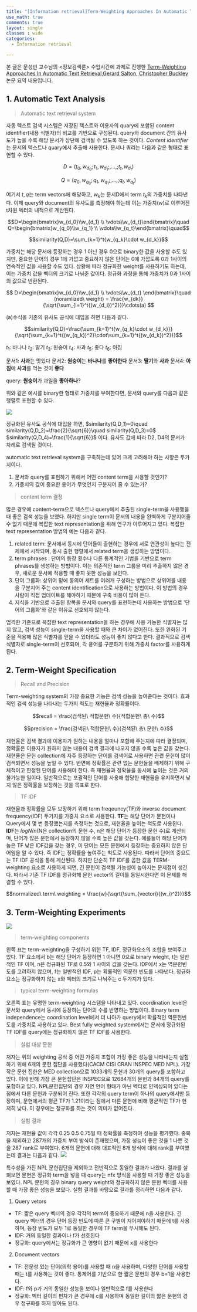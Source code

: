 ```yaml
---
title: "[Information retrieval]Term-Weighting Approaches In Automatic Text Retrieval 논문 요약"
use_math: true
comments: true
layout: single
classes : wide
categories:
  - Information retrieval

---
```


본 글은 문성빈 교수님의 <정보검색론> 수업시간에 과제로 진행한 [Term-Weighting Approaches In Automatic Text Retrieval,Gerard Salton, Christopher Buckley](https://www.sciencedirect.com/science/article/abs/pii/0306457388900210) 논문 요약 내용입니다.

## 1. Automatic Text Analysis
>Automatic text retrieval system

자동 텍스트 검색 시스템은 저장된 텍스트와 이용자의 quary에 포함된 content identifier(내용 식별자)의 비교를 기반으로 구성된다. query와 document 간의 유사도가 높을 수록 해당 문서가 상단에 검색될 수 있도록 하는 것이다. *Content identifier*는 문서의 텍스트나 quary에서 추출해 사용한다. 문서나 쿼리는 다음과 같은 형태로 표현할 수 있다.


$$D=(t_0,w_{d_0};t_1,w_{d_1};,...,;t_t,w_{d_t})$$ 

$$Q=(q_0,w_{q_0};q_1,w_{q_1};,...,;q_t,w_{q_t})$$ 

여기서 $t,q$는 term vectors에 해당하고, $w_k$는 문서D에서 term $t_k$의 가중치를 나타낸다. 이제 query와 document의 유사도를 측정해야 하는데 이는 가중치($w$)로 이루어진 t차원 벡터의 내적으로 계산된다. 

$$D=\begin{bmatrix}w_{d_0}\\w_{d_1} \\ \vdots\\w_{d_t}\end{bmatrix}\quad Q=\begin{bmatrix}w_{q_0}\\w_{q_1} \\ \vdots\\w_{q_t}\end{bmatrix}\quad$$ 

$$similarity(Q,D)=\sum_{k=1}^t{w_{q_k}\cdot w_{d_k}}$$ 

가중치는 해당 문서에 등장하는 경우 1 아닌 경우 0으로 binary한 값을 사용할 수도 있지만, 중요한 단어의 경우 1에 가깝고 중요하지 않은 단어는 0에 가깝도록 0과 1사이의 연속적인 값을 사용할 수도 있다. 상황에 따라 정규화한 weight를 사용하기도 하는데, 이는 가중치 값을 벡터의 크기로 나눠준 값이다. 정규화 과정을 통해 가중치가 0과 1사이의 값으로 반환된다. 

$$ D=\begin{bmatrix}w_{d_0}\\w_{d_1} \\ \vdots\\w_{d_t} \end{bmatrix}\quad (noramlized\ weight) = \frac{w_{dk}}{\sqrt{\sum_{i=1}^t{(w_{d_i})^2}}}\cdots(a) $$ 

(a)수식을 기존의 유사도 공식에 대입을 하면 다음과 같다.

$$similarity(Q,D)=\frac{\sum_{k=1}^t{w_{q_k}\cdot w_{d_k}}}{\sqrt{\sum_{k=1}^t{(w_{q_k})^2}\cdot\sum_{k=1}^t{(w_{d_k})^2}}}$$

$t_1$: 바나나 $t_2$: 딸기 $t_3$: 원숭이 $t_4$: 사과  $t_5$: 좋다 $t_6$: 아침 <br/>

문서1: **사과**는 맛있다 
문서2: **원숭이**는 **바나나**를 **좋아한다** 
문서3: **딸기**와 **사과** 
문서4: **아침**에 **사과**를 먹는 것이 **좋다** <br/>

query: **원숭이**가 과일을 **좋아하나**?<br/>

위와 같은 예시를 binary한 형태로 가중치를 부여한다면, 문서와 query를 다음과 같은 행렬로 표현할 수 있다. 

![](https://i.imgur.com/J5zDsZj.png)


정규화된 유사도 공식에 대입을 하면,
$similarity(Q,D_1)=0\quad similarity(Q,D_2)=\frac{2}{\sqrt{6}}\quad similarity(Q,D_3)=0$  $similarity(Q,D_4)=\frac{1}{\sqrt{6}}$ 이다. 
유사도 값에 따라 D2, D4의 문서가 차례로 검색될 것이다.<br/>

automatic text retrieval system을 구축하는데 있어 크게 고려해야 하는 사항은 두가지이다. 
1. 문서와 query를 표현하기 위해서 어떤 content term을 사용할 것인가? 
2. 가중치의 값이 중요한 용어가 무엇인지 구분지어 줄 수 있는가?

> content term 결정

많은 경우에 content-term으로 텍스트나 query에서 추출된 single-term을 사용했을 때 좋은 검색 성능을 보였다. 하지만 single term이 문서의 내용을 완벽하게 구분지어줄 수 없기 때문에 복잡한 text representation을 위해 연구가 이루어지고 있다. 복잡한 text representation 방법의 예는 다음과 같다.  

1. related term: 문서에서 동시에 단어들이 출현하는 경우에 서로 연관성이 높다는 전제에서 시작되며, 동시 출현 행렬에서 related term을 생성하는 방법이다.
2. term phrases : 단어의 등장 횟수나 다른 통계적인 기법을 기반으로 term phrases를 생성하는 방법이다. 이는 의존적인 term 그룹을 미리 추출하지 않은 경우, 새로운 문서에 적용할 때 좋지 못한 성능을 보인다.
3. 단어 그룹화: 상위어 밑에 동의어 세트를 여러개 구성하는 방법으로 상위어를 내용을 구분지어 주는 content identification으로 사용하는 방법이다. 이 방법의 경우 사람이 직접 업데이트를 해야하기 때문에 구축 비용이 많이 든다. 
4. 지식을 기반으로 추출된 항목을 문서와 query를 표현하는데 사용하는 방법으로 '단어의 그룹화'와 같은 이유로 선호되지 않는다.

엄격한 기준으로 복잡한 text representation을 하는 경우에 사용 가능한 식별자는 많지 않고, 검색 성능이 single-term을 사용할 때와 큰 차이가 없어진다. 또한 완화된 기준을 적용해 많은 식별자를 얻을 수 있더라도 성능이 좋지 않다고 한다. 결과적으로 검색 식별자로 single-term이 선호되며, 각 용어를 구분하기 위해 가중치 factor를 사용하게 된다. 

## 2. Term-Weight Specification
>Recall and Precision

Term-weighting system의 가장 중요한 기능은 검색 성능을 높여준다는 것이다. 효과적인 검색 성능을 나타내는 두가지 척도는 재현율과 정확률이다. 

$$recall = \frac{검색된\ 적합문헌\ 수}{적합문헌\ 총\ 수}$$ 

$$precision = \frac{검색된\ 적합문헌\ 수}{검색된\ 총\ 문헌\ 수}$$ 

재현율은 검색 결과에 이용자가 원하는 내용을 얼마나 포함해 주는지에 따라 결정되며, 정확률은 이용자가 원하지 않는 내용이 검색 결과에 나오지 않을 수록 높은 값을 갖는다. 재현율은 문헌 collection에 자주 등장하는 단어를 검색어로 사용하면 관련 문헌이 많이 검색되면서 성능을 높일 수 있다. 반면에 정확률은 관련 없는 문헌들을 배제하기 위해 구체적이고 한정된 단어를 사용해야 한다. 즉 재현율과 정확율을 동시에 높이는 것은 거의 불가능한 일이다. 일반적으로는 포괄적인 단어를 사용해 합당한 재현율을 유지하면서 낮지 않은 정확률을 보장하는 것을 목표로 한다. 

>TF IDF

재현율과 정확률을 모두 보장하기 위해 term freqeuncy(TF)와 inverse document frequency(IDF) 두가지를 가중치 요소로 사용한다. **TF**는 해당 단어가 문헌이나 Query에서 몇 번 등장했는지를 측정하는 것으로, 재현율을 높이는 척도로 사용된다. **IDF**는 $log{N/n}$(N은 collection의 문헌 수, n은 해당 단어가 등장한 문헌 수)로 계산되며, 단어가 많은 문헌에서 등장하지 않을 수록 높은 값을 갖는다. 예를들어 해당 단어가 높은 TF 낮은 IDF값을 갖는 경우, 이 단어는 모든 문헌에서 등장하는 중요하지 않은 단어임을 알 수 있다. 즉 IDF는 정확률을 높여주는 척도로 사용된다. 따라서 단어의 중요도는 TF IDF 공식을 통해 계산된다. 하지만 단순히 TF IDF를 곱한 값을 TERM-weighting 요소로 사용하게 되면, 긴 문헌이 검색될 가능성이 높아지는 문제점이 생긴다. 따라서 기존 TF IDF를 정규화해 문헌 vector의 길이를 동일시한다면 이 문제를 해결할 수 있다. 

$$normalized\ term\ weighting = \frac{w}{\sqrt{\sum_{vectori}{(w_i)^2}}}$$

## 3. Term-Weighting Experiments
![](https://i.imgur.com/ZfZQ12x.png)

>term-weighting components

왼쪽 표는 term-weighting을 구성하기 위한 TF, IDF, 정규화요소의 조합을 보여주고 있다. TF 요소에서 b는 해당 단어가 등장하면 1 아니면 0으로 binary wieght, t는 일반적인 TF 이며, n은 정규화된 TF로 0.5와 1 사이의 값을 갖는다. IDF에서 x는 역문헌빈도를 고려하지 않으며, f는 일반적인 IDF, p는 확률적인 역문헌 빈도를 나타낸다. 정규화 요소는 정규화하지 않는 x와 벡터의 크기로 나눠주는 c 두가지가 있다. 

> typical term-weighting formulas 

오른쪽 표는 유명한 term-weighting 시스템을 나타내고 있다. coordination level은 문서와 query에서 동시에 등장하는 단어의 수를 반영하는 방법이다. Binary term independence는 coordination level에서 더 나아가 query에서 확률적인 역문헌빈도를 가중치로 사용하고 있다. Best fully weighted system에서는 문서에 정규화된 TF IDF를 query에는 정규화하지 않은 TF IDF를 사용한다.  

> 실험 대상 문헌

저자는 위의 weighting 공식 중 어떤 가중치 조합이 가장 좋은 성능을 나타내는지 실험하기 위해 6개의 문헌 집단을 사용했다(CACM CISI CRAN INSPEC MED NPL). 가장 작은 문헌 집한은 MED collection으로 1033개의 문헌과 30개의 query를 포함하고 있다. 이에 반해 가장 큰 문헌집단은 INSPEC으로 12684개의 문헌과 84개의 query를 포함하고 있다. NPL문헌집단의 경우 자연 언어 형태가 아닌 벡터로 인덱싱되어 있다는 점에서 다른 문헌과 구분되어 진다. 또한 각각의 query term이 하나의 query에서만 등장하며, 문헌에서의 평균 TF가 1.21이라는 점에서 다른 문헌에 비해 평균적인 TF가 현저히 낮다. 이 경우에는 정규화를 하는 것이 의미가 없어진다. 

> 실험 결과

저자는 재현율 값이 각각 0.25 0.5 0.75일 때 정확률을 측정하여 성능을 평가했다. 중복을 제외하고 287개의 가중치 부여 방식이 존재했으며, 가장 성능이 좋은 것을 1 나쁜 것을 287 rank로 부여했다. 6개의 문헌에 대해 대표적인 8개 방식에 대해 rank를 부여했는데 결과는 다음과 같다. 
![](https://i.imgur.com/Vj8VERz.png)

특수성을 가진 NPL 문헌집단을 제외하고 전반적으로 동일한 결과가 나왔다. 결과를 살펴보면 문헌은 정규화 term을 넣을 때 query는 nfx 방식을 사용할 때 가장 좋은 성능을 보였다. NPL 문헌의 경우 binary query weight와 정규화하지 않은 문헌 벡터를 사용할 때 가장 좋은 성능을 보였다. 실험 결과를 바탕으로 결과를 정리하면 다음과 같다.

1. Query vetors
- TF: 짧은 query 벡터의 경우 각각의 term이 중요하기 때문에 n을 사용한다. 긴 query 벡터의 경우 단어 등장 빈도에 따른 큰 구별이 지어져야하기 때문에 t를 사용하며, 등장 빈도가 모두 1로 동일한 경우에 TF term을 무시해도 된다.
- IDF: 거의 동일한 결과이나 f가 선호된다
- 정규화: query에서는 정규화가 큰 영향이 없기 때문에 x를 사용한다
2. Document vectors
- TF: 전문성 있는 단어(의학 용어)를 사용할 때 n을 사용하며, 다양한 단어를 사용할 때는 t를 사용하는 것이 좋다. 통제어를 기반으로 한 짧은 문헌의 경우 b=1을 사용한다.
- IDF: f와 p가 거의 동일한 성능을 보이나 일반적으로 f를 사용한다
- 정규화: 벡터 길이의 편차가 큰 경우에 c를 사용하며 동일한 길이의 짧은 문헌의 경우 정규화를 하지 않아도 된다. 







